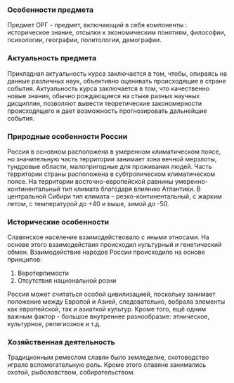 ### Особенности предмета
Предмет ОРГ - предмет, включающий в себя компоненты : историческое знание, отсылки к экономическим понятиям, философии, психологии, географии, политологии, демографии.
### Актуальность предмета
Прикладная актуальность курса заключается в том, чтобы, опираясь на данные различных наук, объективно оценивать происходящие в стране события.
Актуальность курса заключается в том, что качественно новые знания, обычно рождающиеся на стыке разных научных дисциплин, позволяют вывести теоретические закономерности происходящего и дает возможность прогнозировать дальнейшие события.  
### Природные особенности России
Россия в основном расположена в умеренном климатическом поясе, но значительную часть территории занимает зона вечной мерзлоты, тундровые области, малопригодные для проживания людей. Часть территории страны расположена в субтропическом климатическом поясе. 
На территории восточно-европейской равнины умеренно-континентальный тип климата благодаря влиянию  Атлантики. В центральной Сибири тип климата – резко-континентальный, с жарким летом, с температурой до +40 и выше, зимой до -50.

### Исторические особенности 
Славянское население взаимодействовало с иными этносами. На основе этого взаимодействия происходил культурный и генетический обмен.
Взаимодействие народов России происходило на основе принципов:
1. Веротерпимости
2. Отсутствия национальной розни

Россия может считаться особой цивилизацией, поскольку занимает положение между Европой и Азией, следовательно, вобрала элементы как европейской, так и азиаткой культур. Кроме того, ещё одним важным фактор - большое внутреннее разнообразие: этническое, культурное, религиозное и т.д.

### Хозяйственная деятельность
Традиционным ремеслом славян было земледелие, скотоводство играло вспомогательную роль. Кроме этого славяне занимались охотой, рыболовством, собирательством.